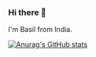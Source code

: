 ### Hi there 👋

I'm Basil from India.

[![Anurag's GitHub stats](https://github-readme-stats.vercel.app/api?username=basilmaben)](https://github.com/anuraghazra/github-readme-stats)
